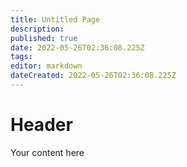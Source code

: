 ```yaml
---
title: Untitled Page
description: 
published: true
date: 2022-05-26T02:36:08.225Z
tags: 
editor: markdown
dateCreated: 2022-05-26T02:36:08.225Z
---
```


# Header
Your content here